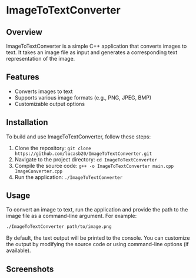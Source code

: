 # ImageToTextConverter

## Overview
ImageToTextConverter is a simple C++ application that converts images to text. It takes an image file as input and generates a corresponding text representation of the image.

## Features
- Converts images to text
- Supports various image formats (e.g., PNG, JPEG, BMP)
- Customizable output options

## Installation
To build and use ImageToTextConverter, follow these steps:
1. Clone the repository: `git clone https://github.com/lucasb20/ImageToTextConverter.git`
2. Navigate to the project directory: `cd ImageToTextConverter`
3. Compile the source code: `g++ -o ImageToTextConverter main.cpp ImageConverter.cpp`
4. Run the application: `./ImageToTextConverter`

## Usage
To convert an image to text, run the application and provide the path to the image file as a command-line argument. For example:

```bash
./ImageToTextConverter path/to/image.png
```

By default, the text output will be printed to the console. You can customize the output by modifying the source code or using command-line options (if available).

## Screenshots